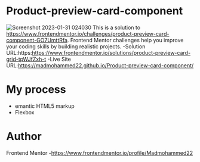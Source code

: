 # Product-preview-card-component
![Screenshot 2023-01-31 024030](https://user-images.githubusercontent.com/121677014/215637664-eeb12763-49f8-4426-b8aa-d2c5a6f59840.png)
This is a solution to https://www.frontendmentor.io/challenges/product-preview-card-component-GO7UmttRfa. Frontend Mentor challenges help you improve your coding skills by building realistic projects.
-Solution URL:https:https://www.frontendmentor.io/solutions/product-preview-card-grid-tpWJfZxh-t
-Live Site URL:https://madmohammed22.github.io/Product-preview-card-component/
# My process
- emantic HTML5 markup
- Flexbox
# Author
Frontend Mentor -https://www.frontendmentor.io/profile/Madmohammed22
